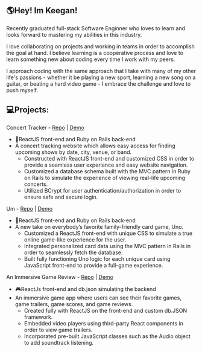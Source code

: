 ## :earth_americas:Hey! Im Keegan!

Recently graduated full-stack Software Enginner who loves to learn and looks forward to mastering my abilities in this industry. 

I love collaborating on projects and working in teams in order to accomplish the goal at hand. I believe learning is a cooperative process and love to learn something new about coding every time I work with my peers. 

I approach coding with the same approach that I take with many of my other life's passions - whether it be playing a new sport, learning a new song on a guitar, or beating a hard video game - I embrace the challenge and love to push myself. 


## :computer:Projects:

Concert Tracker - [Repo](https://github.com/keeganmcroberts/CapstoneProject) | [Demo](https://www.loom.com/share/961db6b743d848a7b56ca38cb68a90f6)
- :ticket:ReactJS front-end and Ruby on Rails back-end
- A concert tracking website which allows easy access for finding upcoming shows by date, city, venue, or band. 
  - Constructed with ReactJS front-end and customized CSS in order to provide a seamless user experience and easy website navigation.
  - Customized a database schema built with the MVC pattern in Ruby on Rails to simulate the experience of viewing real-life upcoming concerts. 
  - Utilized BCrypt for user authentication/authorization in order to ensure safe and secure login. 

Um - [Repo](https://github.com/keeganmcroberts/Rails-React-Uno) | [Demo](https://www.loom.com/share/4b7d52ff4ef54457bd38cca5b83f35fa)
- 🎴ReactJS front-end and Ruby on Rails back-end
- A new take on everybody’s favorite family-friendly card game, Uno. 
  - Customized a ReactJS front-end with unique CSS to simulate a true online game-like experience for the user.
  - Integrated personalized card data using the MVC pattern in Rails in order to seamlessly fetch the database. 
  - Built fully functioning Uno logic for each unique card using JavaScript front-end to provide a full-game experience. 

An Immersive Game Review - [Repo](https://github.com/keeganmcroberts/Immersive-Game-Review) | [Demo](https://www.loom.com/share/1a7ef50e56dc48a5bf02847f8a39920c)
- :video_game:ReactJs front-end and db.json simulating the backend
- An immersive game app where users can see their favorite games, game trailers, game scores, and game reviews. 
  - Created fully with ReactJS on the front-end and custom db.JSON framework.
  - Embedded video players using third-party React components in order to view game trailers.
  - Incorporated pre-built JavaScript classes such as the Audio object to add soundtrack listening. 



 



<!--
**keeganmcroberts/keeganmcroberts** is a ✨ _special_ ✨ repository because its `README.md` (this file) appears on your GitHub profile.

Here are some ideas to get you started:

- 🔭 I’m currently working on ...
- 🌱 I’m currently learning ...
- 👯 I’m looking to collaborate on ...
- 🤔 I’m looking for help with ...
- 💬 Ask me about ...
- 📫 How to reach me: ...
- 😄 Pronouns: ...
- ⚡ Fun fact: ...
-->
